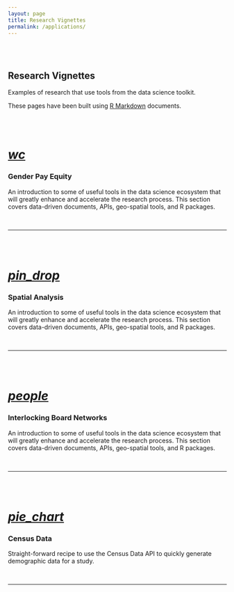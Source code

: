 ```yaml
---
layout: page
title: Research Vignettes
permalink: /applications/
---
```


<br>
<br>


<h2 class="center orange-text">Research Vignettes</h2>

<p class="center light">Examples of research that use tools from the data science toolkit.</p> 

These pages have been built using [R Markdown](http://rmarkdown.rstudio.com/) documents.


<br>
<br>







 <div class="icon-block">
   <a href="https://lecy.github.io/arnova-2017-workshop/Toolkit/">
   <h1 class="center  orange-text"><i class="medium material-icons">wc</i></h1></a>
   <h3 class="center">Gender Pay Equity</h3>

<div class="col l3 s12"></div>
<div class="col l6 s12">
   <p class="center light">An introduction to some of useful tools in the data science ecosystem that will greatly enhance and accelerate the research process. This section covers data-driven documents, APIs, geo-spatial tools, and R packages.</p>
</div>
</div>

<br> 

------------------------------------------------------------------   
 






<br>
<br>



<div class="icon-block">
  
   <a href="https://lecy.github.io/arnova-2017-workshop/Toolkit/">
   <h1 class="center orange-text"><i class="large material-icons">pin_drop</i></h1></a>
   <h3 class="center">Spatial Analysis</h3>
   <div class="col s12 m6"><p class="center light">An introduction to some of useful tools in the data science ecosystem that will greatly enhance and accelerate the research process. This section covers data-driven documents, APIs, geo-spatial tools, and R packages.</p></div>

</div>

<br> 

-----------------------------------------   




<br>
<br>




<div class="icon-block">
  <div class="col s12 m4">
   <a href="https://lecy.github.io/arnova-2017-workshop/Toolkit/">
   <h1 class="center orange-text"><i class="large material-icons">people</i></h1></a>
   <h3 class="center">Interlocking Board Networks</h3>

   <p class="center light">An introduction to some of useful tools in the data science ecosystem that will greatly enhance and accelerate the research process. This section covers data-driven documents, APIs, geo-spatial tools, and R packages.</p>
</div>
</div>

<br>

------------------------------------------------------------------ 


<br>
<br>




<div class="icon-block">
  <div class="col s12 m4">
   <a href="https://lecy.github.io/arnova-2017-workshop/Toolkit/">
   <h1 class="center orange-text"><i class="large material-icons">pie_chart</i></h1></a>
   <h3 class="center">Census Data</h3>

   <p class="center light">Straight-forward recipe to use the Census Data API to quickly generate demographic data for a study.</p>
</div>
</div>

<br>

------------------------------------------------------------------ 


<br>
<br>
<br>
<br>

<br>
<br>

<br>
<br>


